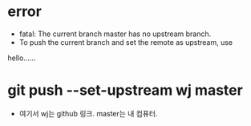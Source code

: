 # error
- fatal: The current branch master has no upstream branch.
- To push the current branch and set the remote as upstream, use

hello......

# git push --set-upstream wj master
- 여기서 wj는 github 링크. master는 내 컴퓨터.

